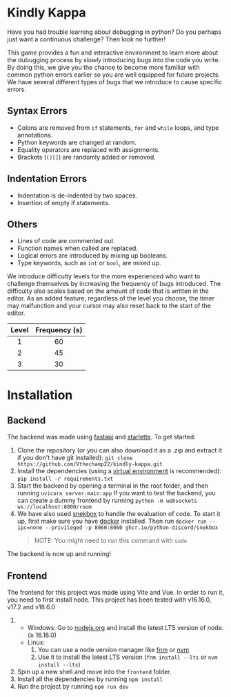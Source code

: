 # Kindly Kappa

Have you had trouble learning about debugging in python? Do you perhaps just want a continuous challenge? Then look no further!

This game provides a fun and interactive environment to learn more about the dubugging process by _slowly_ introducing bugs into the code you write. By doing this, we give you the chance to become more familiar with common python errors earlier so you are well equipped for future projects. We have several different types of bugs that we introduce to cause specific errors.

## Syntax Errors

- Colons are removed from `if` statements, `for` and `while` loops, and type annotations.
- Python keywords are changed at random.
- Equality operators are replaced with assignments.
- Brackets (`()[]`) are randomly added or removed.

## Indentation Errors

- Indentation is de-indented by two spaces.
- Insertion of empty if statements.

## Others

- Lines of code are commented out.
- Function names when called are replaced.
- Logical errors are introduced by mixing up booleans.
- Type keywords, such as `int` or `bool`, are mixed up.

We introduce difficulty levels for the more experienced who want to challenge themselves by increasing the frequency of bugs introduced. The difficulty also scales based on the amount of code that is written in the editor. As an added feature, regardless of the level you choose, the timer may malfunction and your cursor may also reset back to the start of the editor.

| Level | Frequency (s) |
| :---: | :-----------: |
|   1   |      60       |
|   2   |      45       |
|   3   |      30       |

# Installation

## Backend

The backend was made using [fastapi](https://fastapi.tiangolo.com/) and [starlette](https://www.starlette.io/). To get started:

1. Clone the repository (or you can also download it as a .zip and extract it if you don't have git installed):
   `git clone https://github.com/Vthechamp22/kindly-kappa.git`
2. Install the dependencies (using a [virtual environment](https://realpython.com/python-virtual-environments-a-primer/) is recommended):
   `pip install -r requirements.txt`
3. Start the backend by opening a terminal in the root folder, and then running
   `uvicorn server.main:app`
   If you want to test the backend, you can create a dummy frontend by running
   `python -m websockets ws://localhost:8000/room`
4. We have also used [snekbox](https://github.com/python-discord/snekbox) to handle the evaluation of code. To start it up, first make sure you have [docker](https://www.docker.com/) installed. Then run
   `docker run --ipc=none --privileged -p 8060:8060 ghcr.io/python-discord/snekbox`
   > NOTE: You might need to run this command with `sudo`

The backend is now up and running!

## Frontend

The frontend for this project was made using Vite and Vue. In order to run it, you need to first install node. This project has been tested with v16.16.0, v17.2 and v18.6.0

1.  - Windows: Go to [nodejs.org](https://nodejs.org) and install the latest LTS version of node. (≥ 16.16.0)
    - Linux:
      1.  You can use a node version manager like [fnm](https://github.com/Schniz/fnm) or [nvm](https://github.com/nvm-sh/nvm)
      2.  Use it to install the latest LTS version (`fnm install --lts` or `nvm install --lts`)
2.  Spin up a new shell and move into the `frontend` folder.
3.  Install all the dependencies by running
    `npm install`
4.  Run the project by running
    `npm run dev`
